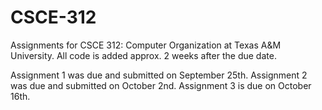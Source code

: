 CSCE-312
========

Assignments for CSCE 312: Computer Organization at Texas A&amp;M University. All code is added approx. 2 weeks after the due date.

Assignment 1 was due and submitted on September 25th.
Assignment 2 was due and submitted on October 2nd.
Assignment 3 is due on October 16th. 
